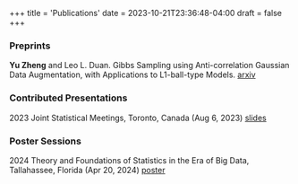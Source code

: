 +++
title = 'Publications'
date = 2023-10-21T23:36:48-04:00
draft = false
+++

### Preprints
**Yu Zheng** and Leo L. Duan. Gibbs Sampling using Anti-correlation Gaussian Data Augmentation, with Applications to L1-ball-type Models. [arxiv](https://arxiv.org/abs/2309.09371)

### Contributed Presentations
2023 Joint Statistical Meetings, Toronto, Canada (Aug 6, 2023) [slides](Talks/Blocked_Gibbs_Sampler_for_l1_Ball_Prior_Slide.pdf)

### Poster Sessions
2024 Theory and Foundations of Statistics in the Era of Big Data, Tallahassee, Florida (Apr 20, 2024) [poster](Talks/Poster_Anti_correlation_Gaussian.pdf)